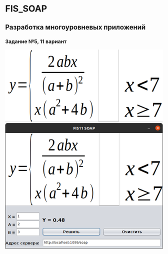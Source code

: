 # FIS_SOAP
## Разработка многоуровневых приложений
### Задание №5, 11 вариант
![Вариант](pictures/Вариант.png)
![Интерфейс](pictures/Интерфейс.png)
